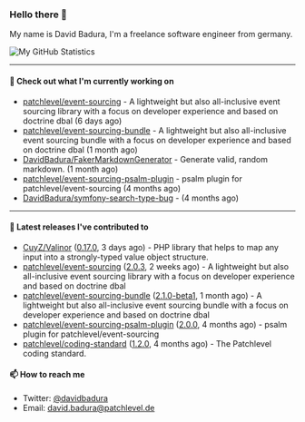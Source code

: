 ### Hello there 👋

My name is David Badura, I'm a freelance software engineer from germany.

![My GitHub Statistics](https://github-readme-stats.vercel.app/api?username=DavidBadura&show_icons=true&count_private=true&hide_title=true)

---

#### 👷 Check out what I'm currently working on

- [patchlevel/event-sourcing](https://github.com/patchlevel/event-sourcing) - A lightweight but also all-inclusive event sourcing library with a focus on developer experience and based on doctrine dbal (6 days ago)
- [patchlevel/event-sourcing-bundle](https://github.com/patchlevel/event-sourcing-bundle) - A lightweight but also all-inclusive event sourcing bundle with a focus on developer experience and based on doctrine dbal (1 month ago)
- [DavidBadura/FakerMarkdownGenerator](https://github.com/DavidBadura/FakerMarkdownGenerator) - Generate valid, random markdown. (1 month ago)
- [patchlevel/event-sourcing-psalm-plugin](https://github.com/patchlevel/event-sourcing-psalm-plugin) - psalm plugin for patchlevel/event-sourcing (4 months ago)
- [DavidBadura/symfony-search-type-bug](https://github.com/DavidBadura/symfony-search-type-bug) -  (4 months ago)

---

#### 🔭 Latest releases I've contributed to

- [CuyZ/Valinor](https://github.com/CuyZ/Valinor) ([0.17.0](https://github.com/CuyZ/Valinor/releases/tag/0.17.0), 3 days ago) - PHP library that helps to map any input into a strongly-typed value object structure.
- [patchlevel/event-sourcing](https://github.com/patchlevel/event-sourcing) ([2.0.3](https://github.com/patchlevel/event-sourcing/releases/tag/2.0.3), 2 weeks ago) - A lightweight but also all-inclusive event sourcing library with a focus on developer experience and based on doctrine dbal
- [patchlevel/event-sourcing-bundle](https://github.com/patchlevel/event-sourcing-bundle) ([2.1.0-beta1](https://github.com/patchlevel/event-sourcing-bundle/releases/tag/2.1.0-beta1), 1 month ago) - A lightweight but also all-inclusive event sourcing bundle with a focus on developer experience and based on doctrine dbal
- [patchlevel/event-sourcing-psalm-plugin](https://github.com/patchlevel/event-sourcing-psalm-plugin) ([2.0.0](https://github.com/patchlevel/event-sourcing-psalm-plugin/releases/tag/2.0.0), 4 months ago) - psalm plugin for patchlevel/event-sourcing
- [patchlevel/coding-standard](https://github.com/patchlevel/coding-standard) ([1.2.0](https://github.com/patchlevel/coding-standard/releases/tag/1.2.0), 4 months ago) - The Patchlevel coding standard.

#### 📫 How to reach me

- Twitter: [@davidbadura](https://twitter.com/davidbadura)
- Email: [david.badura@patchlevel.de](mailto:david.badura@patchlevel.de)